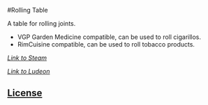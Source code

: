 #Rolling Table

A table for rolling joints.

- VGP Garden Medicine compatible, can be used to roll cigarillos.
- RimCuisine compatible, can be used to roll tobacco products.


_[Link to Steam](https://steamcommunity.com/sharedfiles/filedetails/?id=935099161)_

_[Link to Ludeon](https://ludeon.com/forums/index.php?topic=47165.msg447418#msg447418)_

## [License](https://creativecommons.org/licenses/by-nc-sa/4.0/)
